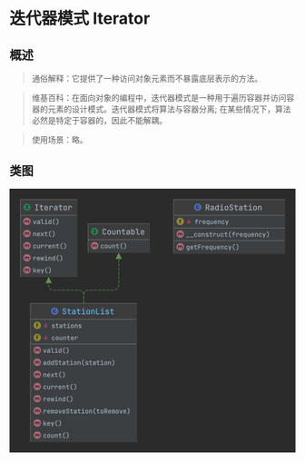 # 迭代器模式 Iterator

## 概述
> 通俗解释：它提供了一种访问对象元素而不暴露底层表示的方法。

> 维基百科：在面向对象的编程中，迭代器模式是一种用于遍历容器并访问容器的元素的设计模式。迭代器模式将算法与容器分离; 在某些情况下，算法必然是特定于容器的，因此不能解耦。

> 使用场景：略。

## 类图
![](Iterator.png)